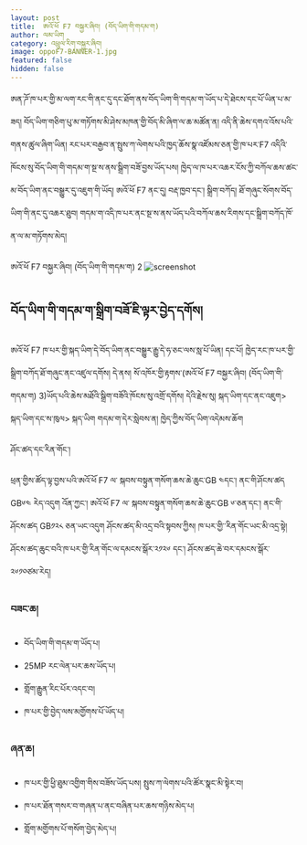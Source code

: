 ```yaml
---
layout: post
title:  ཨའོ་ཕོ F7 བསྐྱར་ཞིབ། (བོད་ཡིག་གི་གདམ་ག)
author: ལམ་ཡིག
category: འཕྲུལ་རིག་བསྐྱར་ཞིབ།
image: oppoF7-BANNER-1.jpg
featured: false
hidden: false
---
```

ཨན་ཌོ་ཁ་པར་གྱི་མ་ལག་རང་གི་ནང་དུ་དང་ཐོག་ནས་བོད་ཡིག་གི་གདམ་ག་ཡོད་པ་དེ་ཐེངས་དང་པོ་ཡིན་པ་མ་ཟད། བོད་ཡིག་གཅིག་པུ་མ་གཏོགས་མི་ཤེས་མཁན་གྱི་བོད་མི་ཞིག་ལ་ཆ་མཚོན་ན། འདི་ནི་ཆེས་དགའ་འོས་པའི་གནས་ཚུལ་ཞིག་ཡིན། རང་པར་བརྒྱབ་ན་སྤུས་ཀ་ལེགས་པའི་ཁྱད་ཆོས་སྣ་འཛོམས་ཅན་གྱི་ཁ་པར་F7 འདིའི་ཁོངས་སུ་བོད་ཡིག་གི་གདམ་ག་སྔ་ས་ནས་སྒྲིག་བཟོ་བྱས་ཡོད་པས། ཁྱེད་ལ་ཁ་པར་འཆར་ངོས་ཀྱི་བཀོལ་ཆས་ཚང་མ་བོད་ཡིག་ནང་བསྒྱུར་དུ་འཇུག་གི་ཡོད། ཨའོ་ཕོ F7 ནང་དུ། བརྡ་ཁྱབ་དང་། སྒྲིག་བཀོད། ཐོ་གཞུང་སོགས་བོད་ཡིག་གི་ནང་དུ་འཆར་ཐུབ། གདམ་ག་འདི་ཁ་པར་ནང་སྔ་ས་ནས་ཡོད་པའི་བཀོལ་ཆས་རིགས་དང་སྒྲིག་བཀོད་ཁོ་ན་ལ་མ་གཏོགས་མེད།

ཨའོ་ཕོ F7 བསྐྱར་ཞིབ། (བོད་ཡིག་གི་གདམ་ག) 2
![screenshot](http://lamyig.com/wp-content/uploads/2018/10/oppo-f7-1024x543.jpg)

## བོད་ཡིག་གི་གདམ་ག་སྒྲིག་བཟོ་ཇི་ལྟར་བྱེད་དགོས།

ཨའོ་ཕོ F7 ཁ་པར་གྱི་སྐད་ཡིག་དེ་བོད་ཡིག་ནང་བསྒྱུར་རྒྱུ་དེ་ཧ་ཅང་ལས་སླ་པོ་ཡིན། དང་པོ། ཁྱེད་རང་ཁ་པར་གྱི་སྒྲིག་བཀོད་ཐོ་གཞུང་ནང་འཛུལ་དགོས། དེ་ནས། སོ་འཁོར་གྱི་རྟགས་(ཨའོ་ཕོ F7 བསྐྱར་ཞིབ། (བོད་ཡིག་གི་གདམ་ག) 3)ཡོད་པའི་ཆེས་མཐོའི་སྒྲིག་བཟོའི་ཁོངས་སུ་འགྲོ་དགོས། དེའི་རྗེས་སུ། སྐད་ཡིག་དང་ནང་འཇུག> སྐད་ཡིག་དང་ས་ཁུལ> སྐད་ཡིག གདམ་ག་དེར་སླེབས་ན། ཁྱེད་ཀྱིས་བོད་ཡིག་འདེམས་ཆོག

ཤོང་ཚད་དང་རིན་གོང་།

ཕྲན་གྱིས་ཚོད་ལྟ་བྱས་པའི་ཨའོ་ཕོ F7 ལ་ སྐབས་བསྟུན་གསོག་ཆས་ཆེ་ཆུང་GB ༤དང་། ནང་གི་ཤོངས་ཚད GB༦༤ རེད་འདུག   འོན་ཀྱང་། ཨའོ་ཕོ F7 ལ་ སྐབས་བསྟུན་གསོག་ཆས་ཆེ་ཆུང་GB ༦་ཅན་དང་། ནང་གི་ཤོངས་ཚད GB༡༢༨ ཅན་ཡང་འདུག ཤོངས་ཚད་མི་འདྲ་བའི་སྟབས་ཀྱིས། ཁ་པར་གྱི་་རིན་གོང་ཡང་མི་འདྲ་སྟེ། ཤོངས་ཚད་ཆུང་བའི་ཁ་པར་གྱི་རིན་གོང་ལ་དམངས་སྒོར་༢༡༢༦ དང་། ཤོངས་ཚད་ཆེ་བར་དམངས་སྒོར་༢༦༡༠ཙམ་རེད།

### བཟང་ཆ།
- བོད་ཡིག་གི་གདམ་ག་ཡོད་པ།
- 25MP རང་ལེན་པར་ཆས་ཡོད་པ།
- གློག་རྒྱུན་རིང་པོར་འདང་བ།
- ཁ་པར་གྱི་བྱེད་ལས་མགྱོགས་པོ་ཡོད་པ།

### ཞན་ཆ།
- ཁ་པར་གྱི་ཕྱི་ཐུམ་འགྱིག་གིས་བཟོས་ཡོད་པས། སྤུས་ཀ་ལེགས་པའི་ཚོར་སྣང་མི་སྟེར་བ།
- ཁ་པར་ཐོན་གསར་བ་གཞན་པ་ནང་བཞིན་པར་ཆས་གཉིས་མེད་པ།
- གློག་མགྱོགས་པོ་གསོག་བྱེད་མེད་པ།